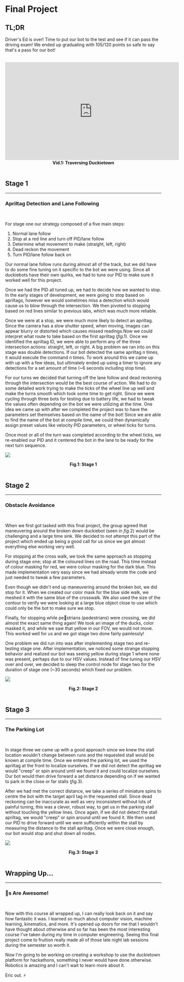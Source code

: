 # Final Project

## TL;DR

Driver's Ed is over! Time to put our bot to the test and see if it can pass the driving exam! We ended up graduating with 105/120 points so safe to say that's a pass for our bot!

<br>

<iframe width="560" height="315" src="https://www.youtube.com/embed/hXwFgJ0_JLc" title="YouTube video player" frameborder="0" allow="accelerometer; autoplay; clipboard-write; encrypted-media; gyroscope; picture-in-picture; web-share" allowfullscreen></iframe>
<figcaption align = "center"><b>Vid.1: Traversing Duckietown</b></figcaption>

<br>

## Stage 1
---
### Apriltag Detection and Lane Following

<br>

For stage one our strategy composed of a five main steps:

1. Normal lane follow
2. Stop at a red line and turn off PID/lane follow
3. Determine what movement to make (straight, left, right)
4. Dead reckon the movement
5. Turn PID/lane follow back on

Our normal lane follow runs during almost all of the track, but we did have to do some fine tuning on it specific to the bot we were using. Since all duckiebots have their own quirks, we had to tune our PID to make sure it worked well for this project. 

Once we had the PID all tuned up, we had to decide how we wanted to stop. In the early stages of development, we were going to stop based on apriltags, however we would sometimes miss a detection which would cause us to blow through the intersection. We then pivoted to stopping based on red lines similar to previous labs, which was much more reliable.

Once we were at a stop, we were much more likely to detect an apriltag. Since the camera has a slow shutter speed, when moving, images can appear blurry or distorted which causes missed readings.Now we could interpret what route to take based on the first apriltag ($fig. 1$). Once we identified the apriltag ID, we were able to perform any of the three intersection actions: straight, left, or right. A big problem we ran into on this stage was double detections. If our bot detected the same apriltag $n$ times, it would execute the command $n$ times. To work around this we came up with up with a few ideas, but ultimately ended up using a timer to ignore any detections for a set amount of time (~6 seconds including stop time).

For our turns we decided that turning off the lane follow and dead reckoning through the intersection would be the best course of action. We had to do some detailed work trying to make the ticks of the wheel line up well and make the turns smooth which took some time to get right. Since we were cycling through three bots for testing due to battery life, we had to tweak the values often depending on the bot we were utilizing at the time. One idea we came up with after we completed the project was to have the parameters set themselves based on the name of the bot! Since we are able to find the name of the bot at compile time, we could then dynamically assign preset values like velocity PID parameters, or wheel ticks for turns.

Once most or all of the turn was completed according to the wheel ticks, we re-enabled our PID and it centered the bot in the lane to be ready for the next turn sequence.   


![](../docs/assets/images_finalProject/stage1.jpg)
<figcaption align = "center"><b>Fig.1: Stage 1</b></figcaption>

<br>

## Stage 2
---
### Obstacle Avoidance

<br>

When we first got tasked with this final project, the group agreed that maneuvering around the broken down duckiebot (seen in $fig.2$) would be challenging and a large time sink. We decided to not attempt this part of the project which ended up being a good call for us since we got almost everything else working very well. 

For stopping at the cross walk, we took the same approach as stopping during stage one; stop at the coloured lines on the road. This time instead of colour masking for red, we were colour masking for the dark blue. This made implementation very easy since we had already wrote the code and just needed to tweak a few parameters.

Even though we didn't end up maneuvering around the broken bot, we did stop for it. When we created our color mask for the blue side walk, we meshed it with the same blue of the crosswalk. We also used the size of the contour to verify we were looking at a large blue object close to use which could only be the bot to make sure we stop.

Finally, for stopping while pe🦆strians (pedestrians) were crossing, we did almost the exact same thing again! We took an image of the ducks, color masked it, and while we saw that yellow in our FOV, we would not move. This worked well for us and we got stage two done fairly painlessly!

One problem we did run into was after implementing stage two and re-testing stage one. After implementation, we noticed some strange stopping behavior and realized our bot was seeing yellow during stage 1 where none was present, perhaps due to our HSV values. Instead of fine tuning our HSV over and over, we decided to sleep the control node for stage two for the duration of stage one (~30 seconds) which fixed our problem.

![](../docs/assets/images_finalProject/stage2.jpg)
<figcaption align = "center"><b>Fig.2: Stage 2</b></figcaption>

<br>

## Stage 3
---
### The Parking Lot

<br>

In stage three we came up with a good approach since we knew the stall location wouldn't change between runs and the requested stall would be known at compile time. Once we entered the parking lot, we used the apriltag at the front to localize ourselves. If we did not detect the apriltag we would "creep" or spin around until we found it and could localize ourselves. Our bot would then drive forward a set distance depending on if we wanted to park in the close or far stalls ($fig. 3$). 


After we had met the correct distance, we take a series of miniature spins to centre the bot with the target april tag in the requested stall. Since dead reckoning can be inaccurate as well as very inconsistent without lots of painful tuning, this was a clever, robust way, to get us in the parking stall without touching the yellow lines. Once again, if we did not detect the stall apriltag, we would "creep" or spin around until we found it. We then used our PID to drive forward until we were sufficiently within the stall by measuring the distance to the stall apriltag. Once we were close enough, our bot would stop and shut down all nodes.

![](../docs/assets/images_finalProject/stage3.jpg)
<figcaption align = "center"><b>Fig.3: Stage 3</b></figcaption>

<br>

## Wrapping Up...
---
### 🦆s Are Awesome!

<br>

Now with this course all wrapped up, I can really look back on it and say how fantastic it was. I learned so much about computer vision, machine learning, kinematics, and more. It's opened up doors for me that I wouldn't have thought about otherwise and so far has been the most interesting course I've taken during my time in computer engineering. Seeing this final project come to fruition really made all of those late night lab sessions during the semester so worth it.

Now I'm going to be working on creating a workshop to use the duckietown platform for hackathons, something I never would have done otherwise. Robotics is amazing and I can't wait to learn more about it.

Eric out. ⚡
